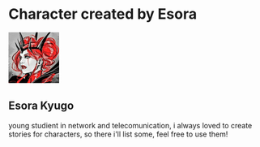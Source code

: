 <html lang="fr">
 <head>
   <meta charset="UTF-8">
   <title>document</title>
   <link rel="stylesheet" href="styles.css">
 </head>
 <body>
  <h1>Character created by Esora</h1>

  <img alt="ishtar" src="https://raw.githubusercontent.com/EsoraKuygo/WonderRealm/main/img/11320.jpg" width="100" height="100">

  <h2>Esora Kyugo</h2>
  <p> young studient in network and telecomunication, i always loved to create stories for characters, so there i'll list some, feel free to use them!</p>
 </body>
</html>
